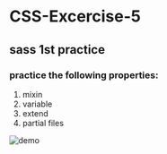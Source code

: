 # CSS-Excercise-5

## sass 1st practice
### practice the following properties:
1. mixin
2. variable
3. extend
4. partial files

![demo](/coco/images/template_finish.png)


